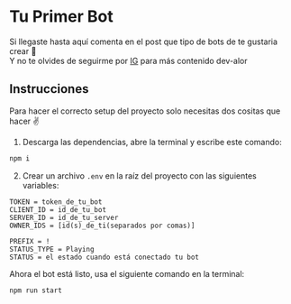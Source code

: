 # Tu Primer Bot

Si llegaste hasta aquí comenta en el post que tipo de bots de te gustaria crear 🫵<br/>
Y no te olvides de seguirme por <a href="https://www.instagram.com/nosoyunprogramador/">IG</a> para más contenido dev-alor

## Instrucciones

Para hacer el correcto setup del proyecto solo necesitas dos cositas que hacer ✌️

1. Descarga las dependencias, abre la terminal y escribe este comando:

```sh
npm i
```

2. Crear un archivo `.env` en la raíz del proyecto con las siguientes variables:

```
TOKEN = token_de_tu_bot
CLIENT_ID = id_de_tu_bot
SERVER_ID = id_de_tu_server
OWNER_IDS = [id(s)_de_ti(separados por comas)]

PREFIX = !
STATUS_TYPE = Playing
STATUS = el estado cuando está conectado tu bot
```

Ahora el bot está listo, usa el siguiente comando en la terminal:
```sh
npm run start
```